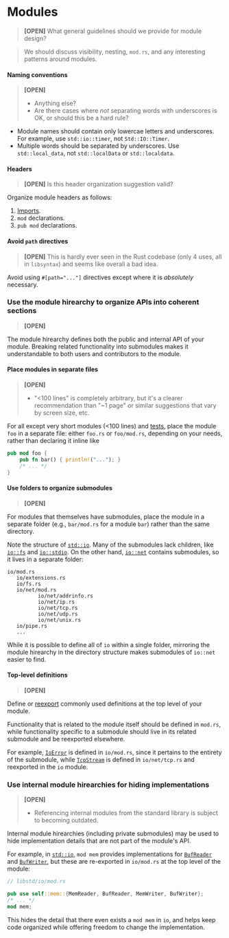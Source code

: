 # Modules

> **[OPEN]** What general guidelines should we provide for module design?

> We should discuss visibility, nesting, `mod.rs`, and any interesting patterns
> around modules.

#### Naming conventions
> **[OPEN]**
> - Anything else?
> - Are there cases where *not* separating words with underscores is OK,
>   or should this be a hard rule?

- Module names should contain only lowercae letters and underscores.
  For example, use `std::io::timer`, not `Std::IO::Timer`.
- Multiple words should be separated by underscores.
  Use `std::local_data`, not `std::localData` or `std::localdata`.

#### Headers
> **[OPEN]** Is this header organization suggestion valid?

Organize module headers as follows:
  1. [Imports](../style/imports.md).
  1. `mod` declarations.
  1. `pub mod` declarations.

#### Avoid `path` directives
> **[OPEN]** This is hardly ever seen in the Rust codebase (only 4 uses, all in
> `libsyntax`) and seems like overall a bad idea.

Avoid using `#[path="..."]` directives except where it is *absolutely*
  necessary.

### Use the module hirearchy to organize APIs into coherent sections
> **[OPEN]**

The module hirearchy defines both the public and internal API of your module.
Breaking related functionality into submodules makes it understandable to both
users and contributors to the module.

#### Place modules in separate files
> **[OPEN]**
> - "<100 lines" is completely arbitrary, but it's a clearer recommendation
>   than "~1 page" or similar suggestions that vary by screen size, etc.

For all except very short modules (<100 lines) and [tests](../testing/README.md),
place the module `foo` in a separate file: either `foo.rs` or `foo/mod.rs`,
depending on your needs, rather than declaring it inline like

```rust
pub mod foo {
    pub fn bar() { println!("..."); }
    /* ... */
}
```

#### Use folders to organize submodules
> **[OPEN]**

For modules that themselves have submodules, place the module in a separate
folder (e.g., `bar/mod.rs` for a module `bar`) rather than the same directory.

Note the structure of
[`std::io`](http://doc.rust-lang.org/std/io/). Many of the submodules lack
children, like
[`io::fs`](http://doc.rust-lang.org/std/io/fs/)
and
[`io::stdio`](http://doc.rust-lang.org/std/io/stdio/).
On the other hand,
[`io::net`](http://doc.rust-lang.org/std/io/net/)
contains submodules, so it lives in a separate folder:

```
io/mod.rs
   io/extensions.rs
   io/fs.rs
   io/net/mod.rs
          io/net/addrinfo.rs
          io/net/ip.rs
          io/net/tcp.rs
          io/net/udp.rs
          io/net/unix.rs
   io/pipe.rs
   ...
```

While it is possible to define all of `io` within a single folder, mirroring
the module hirearchy in the directory structure makes submodules of `io::net`
easier to find.

#### Top-level definitions
> **[OPEN]**

Define or [reexport](http://doc.rust-lang.org/std/io/#reexports) commonly used
definitions at the top level of your module.

Functionality that is related to the module itself should be defined in
`mod.rs`, while functionality specific to a submodule should live in its
related submodule and be reexported elsewhere.

For example,
[`IoError`](http://doc.rust-lang.org/std/io/struct.IoError.html)
is defined in `io/mod.rs`, since it pertains to the entirety of the submodule,
while
[`TcpStream`](http://doc.rust-lang.org/std/io/net/tcp/struct.TcpStream.html)
is defined in `io/net/tcp.rs` and reexported in the `io` module.

### Use internal module hirearchies for hiding implementations
> **[OPEN]**
> - Referencing internal modules from the standard library is subject to
>   becoming outdated.

Internal module hirearchies (including private submodules) may be used to
hide implementation details that are not part of the module's API.

For example, in [`std::io`](http://doc.rust-lang.org/std/io/), `mod mem`
provides implementations for
[`BufReader`](http://doc.rust-lang.org/std/io/struct.BufReader.html)
and
[`BufWriter`](http://doc.rust-lang.org/std/io/struct.BufWriter.html),
but these are re-exported in `io/mod.rs` at the top level of the module:

```rust
// libstd/io/mod.rs

pub use self::mem::{MemReader, BufReader, MemWriter, BufWriter};
/* ... */
mod mem;
```

This hides the detail that there even exists a `mod mem` in `io`, and
helps keep code organized while offering freedom to change the implementation.
